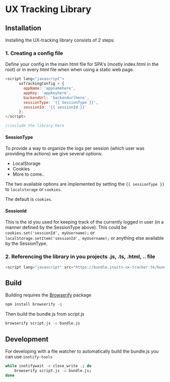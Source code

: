# UX Tracking Library


## Installation
Installing the UX-tracking library consists of 2 steps:

### 1. Creating a config file  
Define your config in the main html file for SPA's (mostly index.html in the root) or in every html file when
when using a static web page.
```javascript
<script lang="javascript">
      uxTrackingConfig = {
        appName: 'appnamehere',
        appKey: 'appkeyhere',                                            
        backendUrl: 'backendurlhere',
        sessionType: '{{ SessionType }}',
        sessionId: '{{ sessionId }}'
      };
</script>

//include the library here
```

#### SessionType
To provide a way to organize the logs per session (which user was providing the actions) we give several options:  

* LocalStorage
* Cookies
* More to come..

The two available options are implemented by setting the `{{ sessionType }}` to `localstorage` or `cookies`.

The default is `cookies`.


#### SessionId
This is the id you used for keeping track of the currently logged in user (in a manner defined by the SessionType above).
This could be `cookies.set('sessionId', myUsername);` or `localStorage.setItem('sessionId', myUsername);` or anything else
available by the SessionType.

### 2. Referencing the library in you projects .js, .ts, .html, .. file  
```javascript
<script lang="javascript" src="https://bundle.inuits-ux-tracker.tk/bundle.js"></script>
```


## Build
Building requires the [Browserify](http://browserify.org/) package
```bash
npm install browserify -g
```

Then build the bundle.js from script.js
```bash
browserify script.js -o bundle.js
```

## Development
For developing with a file watcher to automatically build the bundle.js you can use `inotify-tools`
```bash
while inotifywait -e close_write .; do 
    browserify script.js -o bundle.js; 
done
```
